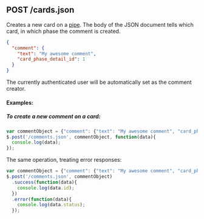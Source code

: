 ## POST /cards.json

Creates a new card on a [pipe](pipe.md). The body of the JSON document tells which card, in which phase the comment is created.

```json
{
  "comment": {
    "text": "My awesome comment", 
    "card_phase_detail_id": 1
  }
}
```
The currently authenticated user will be automatically set as the comment creator.

#### Examples:

##### To create a new comment on a card:

```javascript
var commentObject = {"comment": {"text": "My awesome comment", "card_phase_detail_id": 1}};
$.post('/comments.json', commentObject, function(data){
  console.log(data);
});
```

The same operation, treating error responses:

```javascript
var commentObject = {"comment": {"text": "My awesome comment", "card_phase_detail_id": 1}};
$.post('/comments.json', commentObject)
  .success(function(data){
    console.log(data.id);
  })
  .error(function(data){
    console.log(data.status);
  });
```
